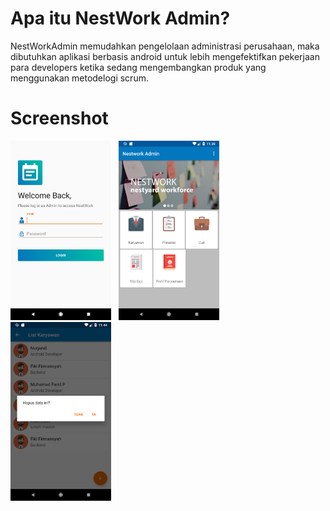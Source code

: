 
# Apa itu NestWork Admin?

NestWorkAdmin memudahkan pengelolaan administrasi perusahaan, maka dibutuhkan aplikasi
berbasis android untuk lebih mengefektifkan pekerjaan para developers ketika sedang
mengembangkan produk yang menggunakan metodelogi scrum.<br>


# Screenshot
<img src="https://github.com/adamnain/NestWorkAdmin/blob/master/ss/ss1.png" width="32%">&nbsp;&nbsp;
<img src="https://github.com/adamnain/NestWorkAdmin/blob/master/ss/ss2.png" width="32%">&nbsp;&nbsp;
<img src="https://github.com/adamnain/NestWorkAdmin/blob/master/ss/ss3.png" width="32%">&nbsp;&nbsp;
